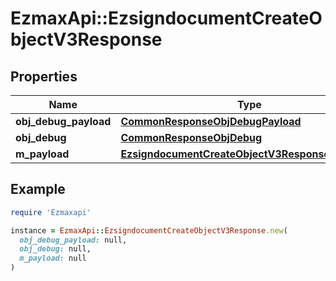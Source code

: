 # EzmaxApi::EzsigndocumentCreateObjectV3Response

## Properties

| Name | Type | Description | Notes |
| ---- | ---- | ----------- | ----- |
| **obj_debug_payload** | [**CommonResponseObjDebugPayload**](CommonResponseObjDebugPayload.md) |  |  |
| **obj_debug** | [**CommonResponseObjDebug**](CommonResponseObjDebug.md) |  | [optional] |
| **m_payload** | [**EzsigndocumentCreateObjectV3ResponseMPayload**](EzsigndocumentCreateObjectV3ResponseMPayload.md) |  |  |

## Example

```ruby
require 'Ezmaxapi'

instance = EzmaxApi::EzsigndocumentCreateObjectV3Response.new(
  obj_debug_payload: null,
  obj_debug: null,
  m_payload: null
)
```

